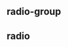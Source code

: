 ## radio-group

<!-- UTSCOMJSON.radio-group.description -->

<!-- UTSCOMJSON.radio-group.attribute -->

<!-- UTSCOMJSON.radio-group.event -->

<!-- UTSCOMJSON.radio-group.compatibility -->

<!-- UTSCOMJSON.radio-group.children -->

<!-- UTSCOMJSON.radio-group.example -->

<!-- UTSCOMJSON.radio-group.reference -->


## radio

<!-- UTSCOMJSON.radio.description -->

<!-- UTSCOMJSON.radio.attribute -->

<!-- UTSCOMJSON.radio.event -->

<!-- UTSCOMJSON.radio.compatibility -->

<!-- UTSCOMJSON.radio.children -->

<!-- UTSCOMJSON.radio.example -->

<!-- UTSCOMJSON.radio.reference -->

